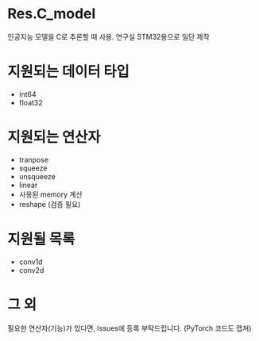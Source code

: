 # Res.C_model
인공지능 모델을 C로 추론할 때 사용. 연구실 STM32용으로 일단 제작

# 지원되는 데이터 타입
* int64
* float32

# 지원되는 연산자
* tranpose
* squeeze
* unsqueeze
* linear
* 사용된 memory 계산
* reshape (검증 필요)

# 지원될 목록
* conv1d
* conv2d

# 그 외
필요한 연산자(기능)가 있다면, Issues에 등록 부탁드립니다. (PyTorch 코드도 캡쳐)
